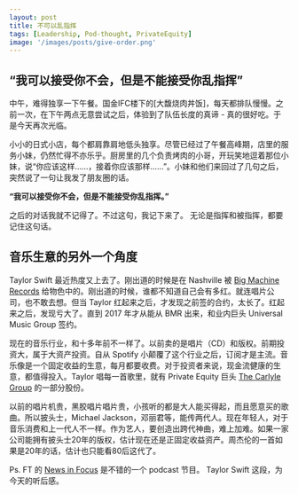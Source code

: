 ```yaml
---
layout: post
title: 不可以乱指挥
tags: [Leadership, Pod-thought, PrivateEquity]
image: '/images/posts/give-order.png'
---
```


## “我可以接受你不会，但是不能接受你乱指挥”

中午，难得独享一下午餐。国金IFC楼下的[大馥烧肉丼饭]，每天都排队慢慢。之前一次，在下午两点无意尝试之后，体验到了队伍长度的真谛 - 真的很好吃。于是今天再次光临。

小小的日式小店，每个都肩靠肩地低头独享。尽管已经过了午餐高峰期，店里的服务小妹，仍然忙得不亦乐乎。厨房里的几个负责烤肉的小哥，开玩笑地逗着那位小妹，说“你应该这样……，接着你应该那样……”。小妹和他们来回过了几句之后，突然说了一句让我发了朋友圈的话。

**“我可以接受你不会，但是不能接受你乱指挥。”**

之后的对话我就不记得了。不过这句，我记下来了。 无论是指挥和被指挥，都要记住这句话。

## 音乐生意的另外一个角度

Taylor Swift 最近热度又上去了。刚出道的时候是在 Nashville 被 [Big Machine Records][Big Machine Records] 给物色中的。刚出道的时候，谁都不知道自己会有多红。就连唱片公司，也不敢去想。但当 Taylor 红起来之后，才发现之前签的合约，太长了。红起来之后，发现亏大了。直到 2017 年才从能从 BMR 出来，和业内巨头 Universal Music Group 签约。

现在的音乐行业，和十多年前不一样了。以前卖的是唱片（CD）和版权。前期投资大，属于大资产投资。自从 Spotify 小颠覆了这个行业之后，订阅才是主流。音乐像是一个固定收益的生意，每月都要收费。对于投资者来说，现金流健康的生意，都值得投入。Taylor 唱每一首歌里，就有 Private Equity 巨头 [The Carlyle Group][The Carlyle Group] 的一部分股份。

以前的唱片机贵，黑胶唱片唱片贵，小孩听的都是大人能买得起，而且愿意买的歌曲。所以披头士，Michael Jackson，邓丽君等，能传两代人。现在年轻人，对于音乐消费和上一代人不一样。作为艺人，要创造出跨代神曲，难上加难。如果一家公司能拥有披头士20年的版权，估计现在还是正固定收益资产。周杰伦的一首如果是20年的话，估计也只能看80后这代了。

Ps. FT 的 [News in Focus][News in Focus] 是不错的一个 podcast 节目。 Taylor Swift 这段，为今天的听后感。

[Big Machine Records]: https://www.bigmachinelabelgroup.com/labels/big-machine-records
[News in Focus]: https://www.ft.com/content/adabc5fe-a8db-488b-84a6-e761000511e0
[The Carlyle Group]: https://www.carlyle.com/
